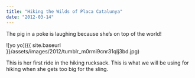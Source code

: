 ```yaml
---
title: "Hiking the Wilds of Placa Catalunya"
date: "2012-03-14"
---
```


The pig in a poke is laughing because she’s on top of the world!

![yo yo]({{ site.baseurl }}/assets/images/2012/tumblr_m0rmi9cnr31qlj3bd.jpg)

This is her first ride in the hiking rucksack. This is what we will be using for hiking when she gets too big for the sling.
